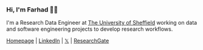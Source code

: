 <h3 align="left">Hi, I'm Farhad 👋🏼</h3>

I'm a Research Data Engineer at [The University of Sheffield](https://www.sheffield.ac.uk/) working on data and software engineering projects to develop research workflows. 

[Homepage](https://www.farhadallian.co.uk/) | [LinkedIn](https://www.linkedin.com/in/farhad-allian/) | [𝕏](https://twitter.com/FarhadA01) | [ResearchGate](https://www.researchgate.net/profile/Farhad-Allian) 


